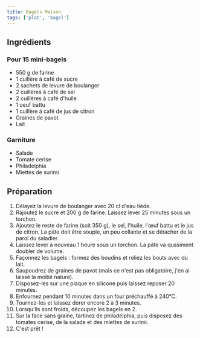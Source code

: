 ```yaml
---
title: Bagels Maison
tags: ['plat', 'bagel']
---
```


## Ingrédients
### Pour 15 mini-bagels

-  550 g de farine
-  1 cuillère à café de sucre
-  2 sachets de levure de boulanger
-  2 cuillères à café de sel
-  2 cuillères à café d'huile
-  1 oeuf battu
-  1 cuillère à café de jus de citron
-  Graines de pavot
-  Lait

### Garniture 

-  Salade
-  Tomate cerise
-  Philadelphia
-  Miettes de surimi

## Préparation

1. Délayez la levure de boulanger avec 20 cl d'eau tiède.
2. Rajoutez le sucre et 200 g de farine. Laissez lever 25 minutes sous un torchon.
3. Ajoutez le reste de farine (soit 350 g), le sel, l'huile, l'œuf battu et le jus de citron. La pâte doit être souple, un peu collante et se détacher de la paroi du saladier.
4. Laissez lever à nouveau 1 heure sous un torchon. La pâte va quasiment doubler de volume.
5. Façonnez les bagels : formez des boudins et reliez les bouts avec du lait.
6. Saupoudrez de graines de pavot (mais ce n'est pas obligatoire, j'en ai laissé la moitié nature).
7. Disposez-les sur une plaque en silicone puis laissez reposer 20 minutes.
8. Enfournez pendant 10 minutes dans un four préchauffé à 240°C.
9. Tournez-les et laissez dorer encore 2 à 3 minutes.
10. Lorsqu'ils sont froids, découpez les bagels en 2.
11. Sur la face sans graine, tartinez de philadelphia, puis disposez des tomates cerise, de la salade et des miettes de surimi.
12. C'est prêt !
